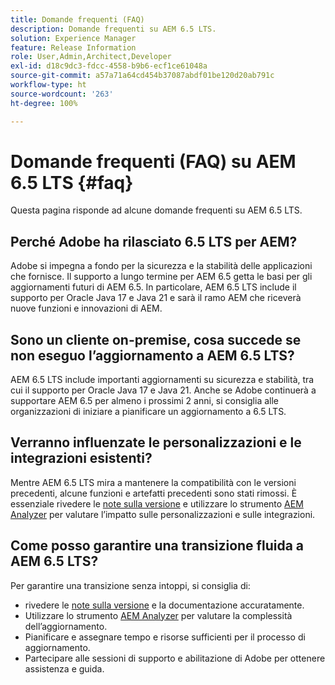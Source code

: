 ```yaml
---
title: Domande frequenti (FAQ)
description: Domande frequenti su AEM 6.5 LTS.
solution: Experience Manager
feature: Release Information
role: User,Admin,Architect,Developer
exl-id: d18c9dc3-fdcc-4558-b9b6-ecf1ce61048a
source-git-commit: a57a71a64cd454b37087abdf01be120d20ab791c
workflow-type: ht
source-wordcount: '263'
ht-degree: 100%

---
```


# Domande frequenti (FAQ) su AEM 6.5 LTS {#faq}

Questa pagina risponde ad alcune domande frequenti su AEM 6.5 LTS.

## Perché Adobe ha rilasciato 6.5 LTS per AEM?

Adobe si impegna a fondo per la sicurezza e la stabilità delle applicazioni che fornisce. Il supporto a lungo termine per AEM 6.5 getta le basi per gli aggiornamenti futuri di AEM 6.5. In particolare, AEM 6.5 LTS include il supporto per Oracle Java 17 e Java 21 e sarà il ramo AEM che riceverà nuove funzioni e innovazioni di AEM.

## Sono un cliente on-premise, cosa succede se non eseguo l’aggiornamento a AEM 6.5 LTS?

AEM 6.5 LTS include importanti aggiornamenti su sicurezza e stabilità, tra cui il supporto per Oracle Java 17 e Java 21. Anche se Adobe continuerà a supportare AEM 6.5 per almeno i prossimi 2 anni, si consiglia alle organizzazioni di iniziare a pianificare un aggiornamento a 6.5 LTS.

## Verranno influenzate le personalizzazioni e le integrazioni esistenti?

Mentre AEM 6.5 LTS mira a mantenere la compatibilità con le versioni precedenti, alcune funzioni e artefatti precedenti sono stati rimossi.
È essenziale rivedere le [note sulla versione](/help/release-notes/release-notes.md#deprecated-and-removed-features) e utilizzare lo strumento [AEM Analyzer](/help/sites-deploying/aem-analyzer.md) per valutare l’impatto sulle personalizzazioni e sulle integrazioni.

## Come posso garantire una transizione fluida a AEM 6.5 LTS?

Per garantire una transizione senza intoppi, si consiglia di:

* rivedere le [note sulla versione](/help/release-notes/release-notes.md) e la documentazione accuratamente.
* Utilizzare lo strumento [AEM Analyzer](/help/sites-deploying/aem-analyzer.md) per valutare la complessità dell’aggiornamento.
* Pianificare e assegnare tempo e risorse sufficienti per il processo di aggiornamento.
* Partecipare alle sessioni di supporto e abilitazione di Adobe per ottenere assistenza e guida.
